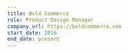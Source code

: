 ```yaml
---
title: Bold Commerce
role: Product Design Manager
company_url: https://boldcommerce.com
start_date: 2016
end_date: present
---
```

